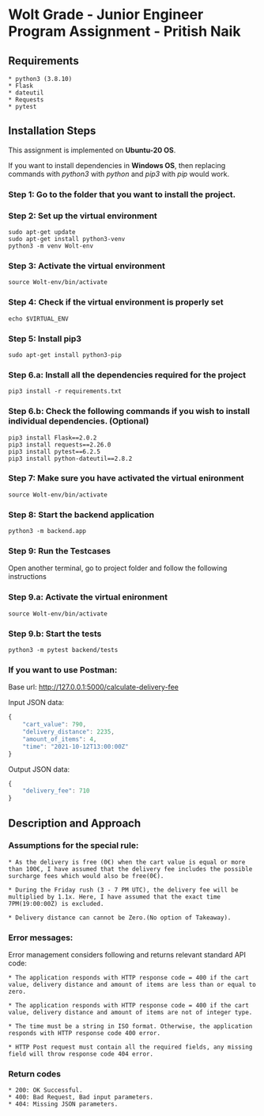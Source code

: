 # Wolt Grade - Junior Engineer Program Assignment - Pritish Naik <a name="TOP"></a>

## Requirements

    * python3 (3.8.10)
    * Flask
    * dateutil
    * Requests
    * pytest

## Installation Steps

This assignment is implemented on **Ubuntu-20 OS**.

If you want to install dependencies in **Windows OS**, then replacing commands with _python3_ with _python_ and _pip3_ with _pip_ would work.

### Step 1: Go to the folder that you want to install the project.

### Step 2: Set up the virtual environment

```
sudo apt-get update
sudo apt-get install python3-venv
python3 -m venv Wolt-env
```

### Step 3: Activate the virtual environment

```
source Wolt-env/bin/activate
```

### Step 4: Check if the virtual environment is properly set

```
echo $VIRTUAL_ENV
```

### Step 5: Install pip3

```
sudo apt-get install python3-pip
```

### Step 6.a: Install all the dependencies required for the project

```
pip3 install -r requirements.txt
```

### Step 6.b: Check the following commands if you wish to install individual dependencies. (Optional)

```
pip3 install Flask==2.0.2
pip3 install requests==2.26.0
pip3 install pytest==6.2.5
pip3 install python-dateutil==2.8.2
```

### Step 7: Make sure you have activated the virtual enironment

```
source Wolt-env/bin/activate
```

### Step 8: Start the backend application

```
python3 -m backend.app
```

### Step 9: Run the Testcases

Open another terminal, go to project folder and follow the following instructions

### Step 9.a: Activate the virtual enironment

```
source Wolt-env/bin/activate
```

### Step 9.b: Start the tests

```
python3 -m pytest backend/tests
```

### If you want to use Postman:

Base url: http://127.0.0.1:5000/calculate-delivery-fee

Input JSON data:

```javascript
{
    "cart_value": 790,
    "delivery_distance": 2235,
    "amount_of_items": 4,
    "time": "2021-10-12T13:00:00Z"
}
```

Output JSON data:

```javascript
{
    "delivery_fee": 710
}
```

## Description and Approach

### Assumptions for the special rule:

    * As the delivery is free (0€) when the cart value is equal or more than 100€, I have assumed that the delivery fee includes the possible surcharge fees which would also be free(0€).

    * During the Friday rush (3 - 7 PM UTC), the delivery fee will be multiplied by 1.1x. Here, I have assumed that the exact time 7PM(19:00:00Z) is excluded.

    * Delivery distance can cannot be Zero.(No option of Takeaway).

### Error messages:

Error management considers following and returns relevant standard API code:

    * The application responds with HTTP response code = 400 if the cart value, delivery distance and amount of items are less than or equal to zero.

    * The application responds with HTTP response code = 400 if the cart value, delivery distance and amount of items are not of integer type.

    * The time must be a string in ISO format. Otherwise, the application responds with HTTP response code 400 error.

    * HTTP Post request must contain all the required fields, any missing field will throw response code 404 error.

### Return codes

    * 200: OK Successful.
    * 400: Bad Request, Bad input parameters.
    * 404: Missing JSON parameters.
